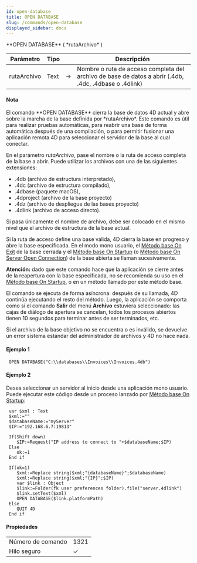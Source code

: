 ```yaml
---
id: open-database
title: OPEN DATABASE
slug: /commands/open-database
displayed_sidebar: docs
---
```


<!--REF #_command_.OPEN DATABASE.Syntax-->**OPEN DATABASE** ( *rutaArchivo* )<!-- END REF-->
<!--REF #_command_.OPEN DATABASE.Params-->
| Parámetro | Tipo |  | Descripción |
| --- | --- | --- | --- |
| rutaArchivo | Text | &#8594;  | Nombre o ruta de acceso completa del archivo de base de datos a abrir (.4db, .4dc, .4dbase o .4dlink) |

<!-- END REF-->

#### Nota 

<!--REF #_command_.OPEN DATABASE.Summary-->El comando **OPEN DATABASE** cierra la base de datos 4D actual y abre sobre la marcha de la base definida por *rutaArchivo*.<!-- END REF--> Este comando es útil para realizar pruebas automáticas, para reabrir una base de forma automática después de una compilación, o para permitir fusionar una aplicación remota 4D para seleccionar el servidor de la base al cual conectar.

En el parámetro *rutaArchivo*, pase el nombre o la ruta de acceso completa de la base a abrir. Puede utilizar los archivos con una de las siguientes extensiones:

* .4db (archivo de estructura interpretado),
* .4dc (archivo de estructura compilado),
* .4dbase (paquete macOS),
* .4dproject (archivo de la base proyecto)
* .4dz (archivo de despliegue de las bases proyecto)
* .4dlink (archivo de acceso directo).

Si pasa únicamente el nombre de archivo, debe ser colocado en el mismo nivel que el archivo de estructura de la base actual.

Si la ruta de acceso define una base válida, 4D cierra la base en progreso y abre la base especificada. En el modo mono usuario, el [Método base On Exit](metodo-base-on-exit.md) de la base cerrada y el [Método base On Startup](metodo-base-on-startup.md) (o [Método base On Server Open Connection](metodo-base-on-server-open-connection.md)) de la base abierta se llaman sucesivamente.

**Atención:** dado que este comando hace que la aplicación se cierre antes de la reapertura con la base especificada, no se recomienda su uso en el [Método base On Startup](metodo-base-on-startup.md), o en un método llamado por este método base.

El comando se ejecuta de forma asíncrona: después de su llamada, 4D continúa ejecutando el resto del método. Luego, la aplicación se comporta como si el comando **Salir** del menú **Archivo** estuviera seleccionado: las cajas de diálogo de apertura se cancelan, todos los procesos abiertos tienen 10 segundos para terminar antes de ser terminados, etc.

Si el archivo de la base objetivo no se encuentra o es inválido, se devuelve un error sistema estándar del administrador de archivos y 4D no hace nada.

#### Ejemplo 1 

```4d
 OPEN DATABASE("C:\\databases\\Invoices\\Invoices.4db")
```

#### Ejemplo 2 

Desea seleccionar un servidor al inicio desde una aplicación mono usuario. Puede ejecutar este código desde un proceso lanzado por [Método base On Startup](metodo-base-on-startup.md):

```4d
 var $xml : Text
 $xml:=""
 $databaseName:="myServer"
 $IP:="192.168.6.7:19813"
 
 If(Shift down)
    $IP:=Request("IP address to connect to "+$databaseName;$IP)
 Else
    ok:=1
 End if
 
 If(ok=1)
    $xml:=Replace string($xml;"{databaseName}";$databaseName)
    $xml:=Replace string($xml;"{IP}";$IP)
    var $link : Object
    $link:=Folder(fk user preferences folder).file("server.4dlink")
    $link.setText($xml)
    OPEN DATABASE($link.platformPath)
 Else
    QUIT 4D
 End if
```


#### Propiedades

|  |  |
| --- | --- |
| Número de comando | 1321 |
| Hilo seguro | &check; |



